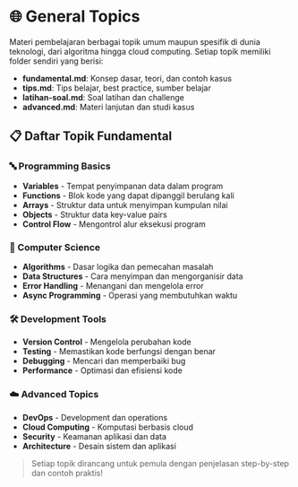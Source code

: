 # 🌐 General Topics

Materi pembelajaran berbagai topik umum maupun spesifik di dunia teknologi, dari algoritma hingga cloud computing. Setiap topik memiliki folder sendiri yang berisi:
- **fundamental.md**: Konsep dasar, teori, dan contoh kasus
- **tips.md**: Tips belajar, best practice, sumber belajar
- **latihan-soal.md**: Soal latihan dan challenge
- **advanced.md**: Materi lanjutan dan studi kasus

## 📋 Daftar Topik Fundamental

### 🔤 Programming Basics
- **Variables** - Tempat penyimpanan data dalam program
- **Functions** - Blok kode yang dapat dipanggil berulang kali
- **Arrays** - Struktur data untuk menyimpan kumpulan nilai
- **Objects** - Struktur data key-value pairs
- **Control Flow** - Mengontrol alur eksekusi program

### 🧮 Computer Science
- **Algorithms** - Dasar logika dan pemecahan masalah
- **Data Structures** - Cara menyimpan dan mengorganisir data
- **Error Handling** - Menangani dan mengelola error
- **Async Programming** - Operasi yang membutuhkan waktu

### 🛠️ Development Tools
- **Version Control** - Mengelola perubahan kode
- **Testing** - Memastikan kode berfungsi dengan benar
- **Debugging** - Mencari dan memperbaiki bug
- **Performance** - Optimasi dan efisiensi kode

### ☁️ Advanced Topics
- **DevOps** - Development dan operations
- **Cloud Computing** - Komputasi berbasis cloud
- **Security** - Keamanan aplikasi dan data
- **Architecture** - Desain sistem dan aplikasi

> Setiap topik dirancang untuk pemula dengan penjelasan step-by-step dan contoh praktis! 